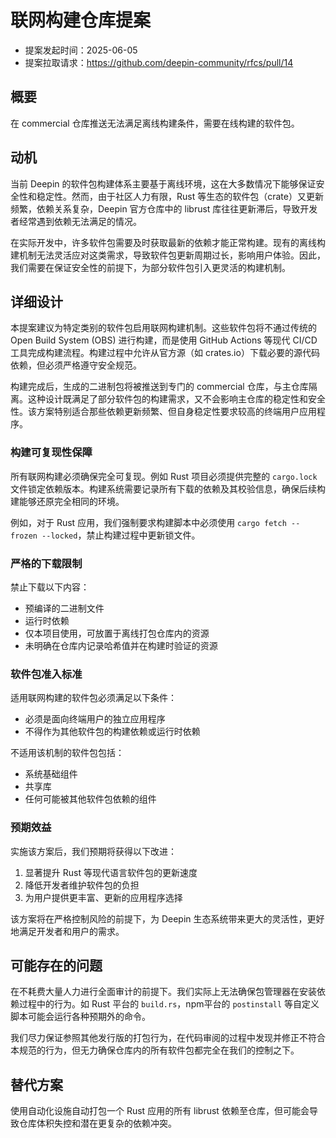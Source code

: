# 联网构建仓库提案

- 提案发起时间：2025-06-05
- 提案拉取请求：https://github.com/deepin-community/rfcs/pull/14

## 概要

在 commercial 仓库推送无法满足离线构建条件，需要在线构建的软件包。

## 动机

当前 Deepin 的软件包构建体系主要基于离线环境，这在大多数情况下能够保证安全性和稳定性。然而，由于社区人力有限，Rust 等生态的软件包（crate）又更新频繁，依赖关系复杂，Deepin 官方仓库中的 librust 库往往更新滞后，导致开发者经常遇到依赖无法满足的情况。

在实际开发中，许多软件包需要及时获取最新的依赖才能正常构建。现有的离线构建机制无法灵活应对这类需求，导致软件包更新周期过长，影响用户体验。因此，我们需要在保证安全性的前提下，为部分软件包引入更灵活的构建机制。


## 详细设计

本提案建议为特定类别的软件包启用联网构建机制。这些软件包将不通过传统的 Open Build System (OBS) 进行构建，而是使用 GitHub Actions 等现代 CI/CD 工具完成构建流程。构建过程中允许从官方源（如 crates.io）下载必要的源代码依赖，但必须严格遵守安全规范。

构建完成后，生成的二进制包将被推送到专门的 commercial 仓库，与主仓库隔离。这种设计既满足了部分软件包的构建需求，又不会影响主仓库的稳定性和安全性。该方案特别适合那些依赖更新频繁、但自身稳定性要求较高的终端用户应用程序。

### 构建可复现性保障

所有联网构建必须确保完全可复现。例如 Rust 项目必须提供完整的 `cargo.lock` 文件锁定依赖版本。构建系统需要记录所有下载的依赖及其校验信息，确保后续构建能够还原完全相同的环境。

例如，对于 Rust 应用，我们强制要求构建脚本中必须使用 `cargo fetch --frozen --locked`，禁止构建过程中更新锁文件。

### 严格的下载限制

禁止下载以下内容：

- 预编译的二进制文件
- 运行时依赖
- 仅本项目使用，可放置于离线打包仓库内的资源
- 未明确在仓库内记录哈希值并在构建时验证的资源

### 软件包准入标准

适用联网构建的软件包必须满足以下条件：

- 必须是面向终端用户的独立应用程序
- 不得作为其他软件包的构建依赖或运行时依赖

不适用该机制的软件包包括：

- 系统基础组件
- 共享库
- 任何可能被其他软件包依赖的组件

### 预期效益

实施该方案后，我们预期将获得以下改进：

1. 显著提升 Rust 等现代语言软件包的更新速度
2. 降低开发者维护软件包的负担
3. 为用户提供更丰富、更新的应用程序选择

该方案将在严格控制风险的前提下，为 Deepin 生态系统带来更大的灵活性，更好地满足开发者和用户的需求。

## 可能存在的问题

在不耗费大量人力进行全面审计的前提下。我们实际上无法确保包管理器在安装依赖过程中的行为。如 Rust 平台的 `build.rs`，npm平台的 `postinstall` 等自定义脚本可能会运行各种预期外的命令。

我们尽力保证参照其他发行版的打包行为，在代码审阅的过程中发现并修正不符合本规范的行为，但无力确保仓库内的所有软件包都完全在我们的控制之下。

## 替代方案

使用自动化设施自动打包一个 Rust 应用的所有 librust 依赖至仓库，但可能会导致仓库体积失控和潜在更复杂的依赖冲突。
